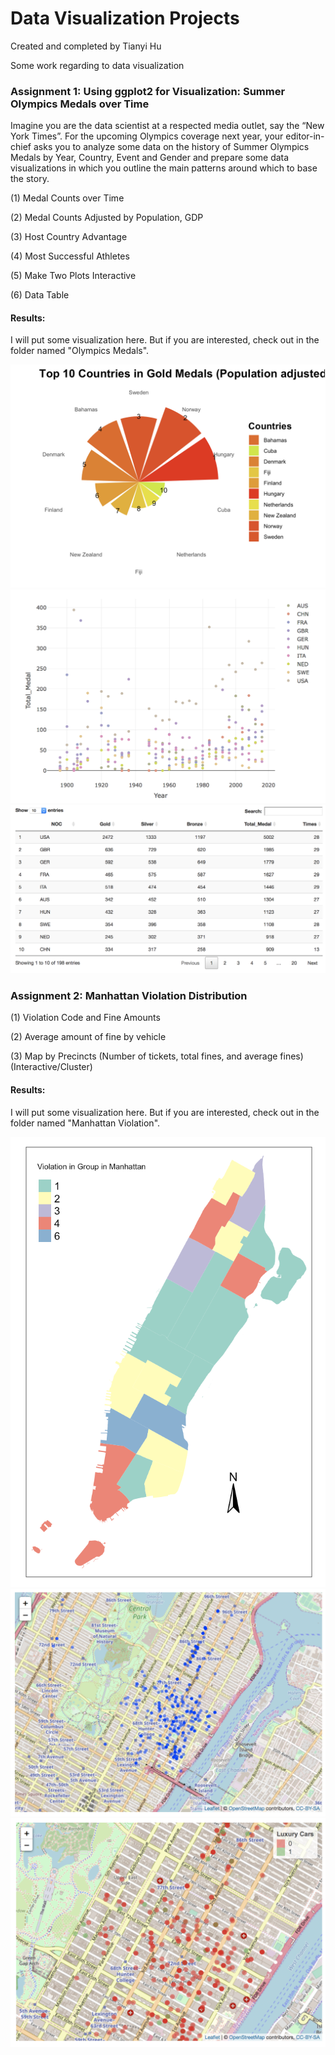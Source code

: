 # Data Visualization Projects

Created and completed by Tianyi Hu

Some work regarding to data visualization

### Assignment 1: Using ggplot2 for Visualization: Summer Olympics Medals over Time
Imagine you are the data scientist at a respected media outlet, say the “New York Times”. For the upcoming Olympics coverage next year, your editor-in-chief asks you to analyze some data on the history of Summer Olympics Medals by Year, Country, Event and Gender and prepare some data visualizations in which you outline the main patterns around which to base the story.

(1) Medal Counts over Time

(2) Medal Counts Adjusted by Population, GDP

(3) Host Country Advantage

(4) Most Successful Athletes

(5) Make Two Plots Interactive

(6) Data Table

#### Results:
I will put some visualization here. But if you are interested, check out in the folder named "Olympics Medals".

![image](https://github.com/superhutianyi/datavisualization/blob/master/Olympics%20Medals/windrose.png)
![image](https://github.com/superhutianyi/datavisualization/blob/master/Olympics%20Medals/scatter.png)
![image](https://github.com/superhutianyi/datavisualization/blob/master/Olympics%20Medals/data%20table.png)

### Assignment 2: Manhattan Violation Distribution
(1) Violation Code and Fine Amounts

(2) Average amount of fine by vehicle

(3) Map by Precincts (Number of tickets, total fines, and average fines)(Interactive/Cluster)

#### Results:
I will put some visualization here. But if you are interested, check out in the folder named "Manhattan Violation".

![image](https://github.com/superhutianyi/datavisualization/blob/master/Manhattan%20Violation/map.png)
![image](https://github.com/superhutianyi/datavisualization/blob/master/Manhattan%20Violation/interactivemap1.png)
![image](https://github.com/superhutianyi/datavisualization/blob/master/Manhattan%20Violation/interactivemap2.png)
